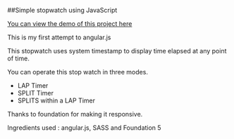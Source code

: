##Simple stopwatch using JavaScript

[You can view the demo of this project here](http://rakeshkatti.com/stopwatch/)

This is my first attempt to angular.js

This stopwatch uses system timestamp to display time elapsed at any point of time.

You can operate this stop watch in three modes.

* LAP Timer
* SPLIT Timer
* SPLITS within a LAP Timer

Thanks to foundation for making it responsive.

Ingredients used : angular.js, SASS and Foundation 5